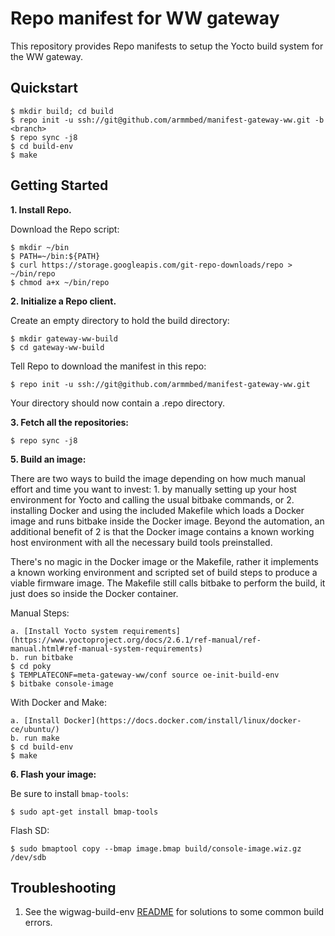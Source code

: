 Repo manifest for WW gateway
=============================================
This repository provides Repo manifests to setup the Yocto build system for the WW gateway.

Quickstart
----------
    $ mkdir build; cd build
    $ repo init -u ssh://git@github.com/armmbed/manifest-gateway-ww.git -b <branch>
    $ repo sync -j8
    $ cd build-env
    $ make

Getting Started
---------------
**1.  Install Repo.**

Download the Repo script:

    $ mkdir ~/bin
    $ PATH=~/bin:${PATH}
    $ curl https://storage.googleapis.com/git-repo-downloads/repo > ~/bin/repo
    $ chmod a+x ~/bin/repo

**2.  Initialize a Repo client.**

Create an empty directory to hold the build directory:

    $ mkdir gateway-ww-build
    $ cd gateway-ww-build

Tell Repo to download the manifest in this repo:

    $ repo init -u ssh://git@github.com/armmbed/manifest-gateway-ww.git

Your directory should now contain a .repo directory.

**3.  Fetch all the repositories:**

    $ repo sync -j8

**5.  Build an image:**

There are two ways to build the image depending on how much manual effort and time you want to invest: 1. by manually setting up your host environment for Yocto and calling the usual bitbake commands, or 2. installing Docker and using the included Makefile which loads a Docker image and runs bitbake inside the Docker image.  Beyond the automation, an additional benefit of 2 is that the Docker image contains a known working host environment with all the necessary build tools preinstalled.

There's no magic in the Docker image or the Makefile, rather it implements a known working environment and scripted set of build steps to produce a viable firmware image.  The Makefile still calls bitbake to perform the build, it just does so inside the Docker container.

Manual Steps:

    a. [Install Yocto system requirements](https://www.yoctoproject.org/docs/2.6.1/ref-manual/ref-manual.html#ref-manual-system-requirements)
    b. run bitbake
    $ cd poky
    $ TEMPLATECONF=meta-gateway-ww/conf source oe-init-build-env
    $ bitbake console-image

With Docker and Make:

    a. [Install Docker](https://docs.docker.com/install/linux/docker-ce/ubuntu/)
    b. run make
    $ cd build-env
    $ make

**6. Flash your image:**

Be sure to install `bmap-tools`:

    $ sudo apt-get install bmap-tools

Flash SD:

    $ sudo bmaptool copy --bmap image.bmap build/console-image.wiz.gz /dev/sdb

Troubleshooting
---------------
1. See the wigwag-build-env [README](https://github.com/ARMmbed/wigwag-build-env/blob/master/README.md) for solutions to some common build errors.
